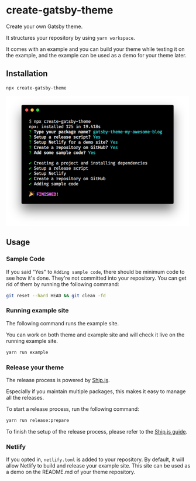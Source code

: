 # create-gatsby-theme

Create your own Gatsby theme.

It structures your repository by using `yarn workspace`.

It comes with an example and you can build your theme while testing it on the example, and the example can be used as a demo for your theme later.

## Installation

```bash
npx create-gatsby-theme
```

<img src="./assets/screenshot-short.png" width="500px" />

## Usage

### Sample Code

If you said "Yes" to `Adding sample code`, there should be minimum code to see how it's done. They're not committed into your repository. You can get rid of them by running the following command:

```bash
git reset --hard HEAD && git clean -fd
```

### Running example site

The following command runs the example site.

You can work on both theme and example site and will check it live on the running example site.

```bash
yarn run example
```

### Release your theme

The release process is powered by [Ship.js](https://github.com/algolia/shipjs).

Especially if you maintain multiple packages, this makes it easy to manage all the releases.

To start a release process, run the following command:

```bash
yarn run release:prepare
```

To finish the setup of the release process, please refer to the [Ship.js guide](https://github.com/algolia/shipjs/blob/master/GUIDE.md#automate-part-3-shipjs-trigger-on-your-ci).

### Netlify

If you opted in, `netlify.toml` is added to your repository. By default, it will allow Netlify to build and release your example site. This site can be used as a demo on the README.md of your theme repository.
